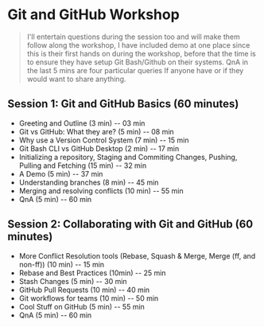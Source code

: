 # Git and GitHub Workshop

> I'll entertain questions during the session too and will make them follow along the workshop, I have included demo at one place since this is their first hands on during the workshop, before that the time is to ensure they have setup Git Bash/Github on their systems. QnA in the last 5 mins are four particular queries If anyone have or if they would want to share anything.

## Session 1: Git and GitHub Basics (60 minutes)

- Greeting and Outline (3 min) -- 03 min
- Git vs GitHub: What they are? (5 min) -- 08 min
- Why use a Version Control System (7 min) -- 15 min
- Git Bash CLI vs GitHub Desktop (2 min) -- 17 min
- Initializing a repository, Staging and Commiting Changes, Pushing, Pulling and Fetching (15 min) -- 32 min
- A Demo (5 min) -- 37 min
- Understanding branches (8 min) -- 45 min
- Merging and resolving conflicts (10 min) -- 55 min
- QnA (5 min) -- 60 min

## Session 2: Collaborating with Git and GitHub (60 minutes)

- More Conflict Resolution tools (Rebase, Squash & Merge, Merge (ff, and non-ff))  (10 min) -- 15 min
- Rebase and Best Practices (10min) -- 25 min
- Stash Changes (5 min) -- 30 min
- GitHub Pull Requests (10 min) -- 40 min
- Git workflows for teams (10 min) -- 50 min
- Cool Stuff on GitHub (5 min) -- 55 min
- QnA (5 min) -- 60 min


